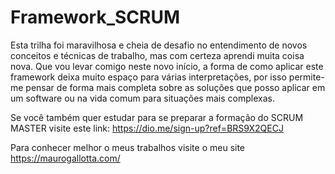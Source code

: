 # Framework_SCRUM
Esta trilha foi maravilhosa e cheia de desafio no entendimento de novos conceitos e técnicas de trabalho, mas com certeza aprendi muita coisa nova. Que vou levar comigo neste novo início, a forma de como aplicar este framework deixa muito espaço para várias interpretações, por isso permite-me pensar de forma mais completa sobre as soluções que posso aplicar em um software ou na vida comum para situações mais complexas. 

Se você também quer estudar para se preparar a formação do SCRUM MASTER visite este link: https://dio.me/sign-up?ref=BRS9X2QECJ

Para conhecer melhor o meus trabalhos visite o meu site https://maurogallotta.com/
